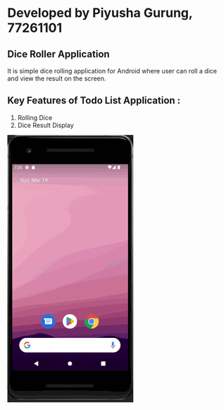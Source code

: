 # Developed by Piyusha Gurung, 77261101

## Dice Roller Application

It is simple dice rolling application for Android where user can roll a dice and view the result on the screen.
## Key Features of Todo List Application :

1. Rolling Dice 
2. Dice Result Display

![](DiceRoller.gif)